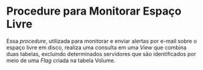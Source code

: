 # Procedure para Monitorar Espaço Livre
Essa _procedure_, utilizada para monitorar e enviar alertas por e-mail sobre o espaço livre em disco, realiza uma consulta em uma _View_ que combina duas tabelas, excluindo determinados servidores que são identificados por meio de uma _Flag_ criada na tabela Volume.
